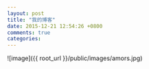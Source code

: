 ```yaml
---
layout: post
title: "我的博客"
date: 2015-12-21 12:54:26 +0800
comments: true
categories:
---
```


![image]({{ root_url }}/public/images/amors.jpg)
